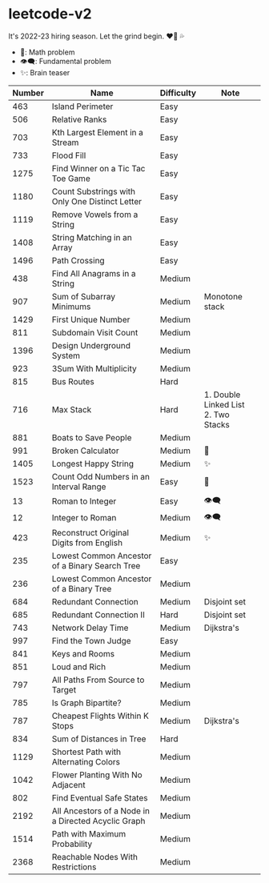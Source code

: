 # leetcode-v2

It's 2022-23 hiring season. Let the grind begin. :heart_on_fire: :sweat_drops:

-   :telescope:: Math problem
-   :eye_speech_bubble:: Fundamental problem
-   :sparkles:: Brain teaser

| Number | Name                                                | Difficulty | Note                                       |
| ------ | --------------------------------------------------- | ---------- | ------------------------------------------ |
| 463    | Island Perimeter                                    | Easy       |                                            |
| 506    | Relative Ranks                                      | Easy       |                                            |
| 703    | Kth Largest Element in a Stream                     | Easy       |                                            |
| 733    | Flood Fill                                          | Easy       |                                            |
| 1275   | Find Winner on a Tic Tac Toe Game                   | Easy       |                                            |
| 1180   | Count Substrings with Only One Distinct Letter      | Easy       |                                            |
| 1119   | Remove Vowels from a String                         | Easy       |                                            |
| 1408   | String Matching in an Array                         | Easy       |                                            |
| 1496   | Path Crossing                                       | Easy       |                                            |
| 438    | Find All Anagrams in a String                       | Medium     |                                            |
| 907    | Sum of Subarray Minimums                            | Medium     | Monotone stack                             |
| 1429   | First Unique Number                                 | Medium     |                                            |
| 811    | Subdomain Visit Count                               | Medium     |                                            |
| 1396   | Design Underground System                           | Medium     |                                            |
| 923    | 3Sum With Multiplicity                              | Medium     |                                            |
| 815    | Bus Routes                                          | Hard       |                                            |
| 716    | Max Stack                                           | Hard       | 1. Double Linked List <br /> 2. Two Stacks |
| 881    | Boats to Save People                                | Medium     |                                            |
| 991    | Broken Calculator                                   | Medium     | :telescope:                                |
| 1405   | Longest Happy String                                | Medium     | :sparkles:                                 |
| 1523   | Count Odd Numbers in an Interval Range              | Easy       | :telescope:                                |
| 13     | Roman to Integer                                    | Easy       | :eye_speech_bubble:                        |
| 12     | Integer to Roman                                    | Medium     | :eye_speech_bubble:                        |
| 423    | Reconstruct Original Digits from English            | Medium     | :sparkles:                                 |
| 235    | Lowest Common Ancestor of a Binary Search Tree      | Easy       |                                            |
| 236    | Lowest Common Ancestor of a Binary Tree             | Medium     |                                            |
| 684    | Redundant Connection                                | Medium     | Disjoint set                               |
| 685    | Redundant Connection II                             | Hard       | Disjoint set                               |
| 743    | Network Delay Time                                  | Medium     | Dijkstra's                                 |
| 997    | Find the Town Judge                                 | Easy       |
| 841    | Keys and Rooms                                      | Medium     |                                            |
| 851    | Loud and Rich                                       | Medium     |                                            |
| 797    | All Paths From Source to Target                     | Medium     |                                            |
| 785    | Is Graph Bipartite?                                 | Medium     |                                            |
| 787    | Cheapest Flights Within K Stops                     | Medium     | Dijkstra's                                 |
| 834    | Sum of Distances in Tree                            | Hard       |                                            |
| 1129   | Shortest Path with Alternating Colors               | Medium     |                                            |
| 1042   | Flower Planting With No Adjacent                    | Medium     |                                            |
| 802    | Find Eventual Safe States                           | Medium     |                                            |
| 2192   | All Ancestors of a Node in a Directed Acyclic Graph | Medium     |                                            |
| 1514   | Path with Maximum Probability                       | Medium     |                                            |
| 2368   | Reachable Nodes With Restrictions                   | Medium     |                                            |
